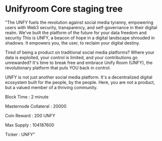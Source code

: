 Unifyroom Core staging tree
===========================

"The UNFY fuels the revolution against social media tyranny, empowering users with Web3 security, transparency, and self-governance in their digital realm. We've built the platform of the future for your data freedom and security
This is UNFY, a beacon of hope in a digital landscape shrouded in shadows. It empowers you, the user, to reclaim your digital destiny.

Tired of being a product on traditional social media platforms? Where your data is exploited, your control is limited, and your contributions go unrewarded? It's time to break free and embrace Unify Room (UNFY), the revolutionary platform that puts YOU back in control.

UNFY is not just another social media platform. It's a decentralized digital ecosystem built for the people, by the people. Here, you are not a product, but a valued member of a thriving community.

Block Time              : 2 minute

Masternode Collateral   : 20000

Coin Reward             : 200 UNFY

Max Supply              : 104187600

Ticker                  : UNFY"